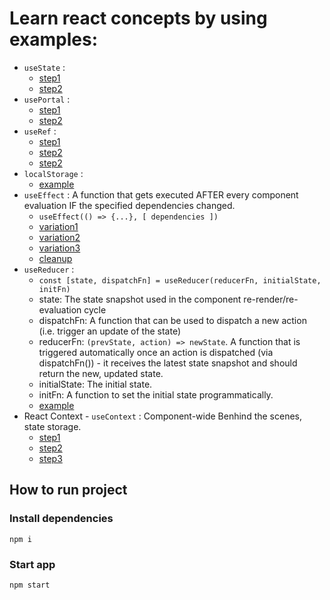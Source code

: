 # Learn react concepts by using examples:
 - `useState` :
    - [step1](./expenses-app/src/App.js#L7)
    - [step2](./expenses-app/src/App.js#L31)
 - `usePortal` :
    - [step1](./add-user-app/public/index.html#L31)
    - [step2](./add-user-app/src/components/UI/ErrorModal.js#L31)
 - `useRef` :
    - [step1](./add-user-app/src/components/Users/AddUser.js#L10)
    - [step2](./add-user-app/src/components/Users/AddUser.js#L17)
    - [step2](./add-user-app/src/components/Users/AddUser.js#L35)
 - `localStorage` :
    - [example](./login-app/src/App.js#L22)
 - `useEffect` : A function that gets executed AFTER every component evaluation IF the specified dependencies changed.
    - `useEffect(() => {...}, [ dependencies ])`
    - [variation1](./login-app/src/App.js#L11)
    - [variation2](./login-app/src/components/Login/Login.js#L23)
    - [variation3](./login-app/src/components/Login/Login.js#L31)
    - [cleanup](./login-app/src/components/Login/Login.js#L39)
 - `useReducer` :
    - `const [state, dispatchFn] = useReducer(reducerFn, initialState, initFn)`
    - state: The state snapshot used in the component re-render/re-evaluation cycle
    - dispatchFn: A function that can be used to dispatch a new action (i.e. trigger an update of the state)
    - reducerFn: `(prevState, action) => newState`. A function that is triggered automatically once an action is dispatched (via dispatchFn()) - it receives the latest state snapshot and should return the new, updated state.
    - initialState: The initial state.
    - initFn: A function to set the initial state programmatically.
    - [example](./use-reducer/src/components/Login/Login.js#L36)
  - React Context - `useContext` : Component-wide Benhind the scenes, state storage.
    - [step1](./use-reducer/src/store/authContext.js)
    - [step2](./use-reducer/src/App.js#L32)
    - [step3](./use-reducer/src/components/MainHeader/Navigation.js#L7)
  

## How to run project

### Install dependencies 

`npm i`

### Start app

`npm start`